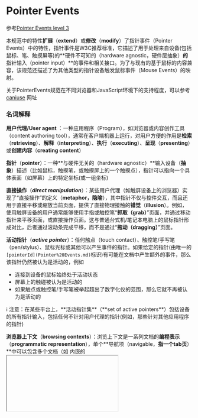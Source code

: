 # Pointer Events

参考[Pointer Events level 3](https://www.w3.org/TR/pointerevents3/)

本规范中的特性**扩展**（**extend**）或**修改**（**modify**）了指针事件（Pointer Events）中的特性，指针事件是W3C推荐标准，它描述了用于处理来自设备(包括鼠标、笔、触摸屏等)的**硬件不可知的（hardware agnostic，硬件层抽象）**的**指针输入（pointer input）**的事件和相关接口。为了与现有的基于鼠标的内容兼容，该规范还描述了为其他类型的指针设备触发鼠标事件（Mouse Events）的映射。

关于PointerEvents规范在不同浏览器和JavaScript环境下的支持程度，可以参考[caniuse](https://caniuse.com/) 网址

### **名词解释**

**用户代理/User agent** ：一种应用程序（Program），如浏览器或内容创作工具（content authoring tool），通常在客户端机器上运行，对用户方便的作用是**检索**（**retrieving**）、**解释**（**interpreting**）、**执行**（**executing**）、**呈现**（**presenting**）或**创建内容**（**creating content**）

**指针**（**pointer**）：一种**与硬件无关的（hardware agnostic）**输入设备（**抽象**）描述（比如鼠标，触摸笔，或触摸屏上的一个触摸点），指针可以指向一个具体表面（如屏幕）上的特定坐标(或一组坐标)

**直接操作**（***direct manipulation***）：某些用户代理（如触屏设备上的浏览器）实现了“直接操作”的定义（**metaphor，隐喻**），其中指针不仅与控件交互，而且还用于直接平移或缩放当前页面，提供了直接物理接触的**错觉**（**illusion**）。例如，使用触屏设备的用户通常能够使用手指或触控笔“**抓取（grab）**”页面，并通过移动指针来平移页面，或直接操作页面。这与普通台式机/笔记本电脑上的鼠标指针形成对比，后者通过滚动条完成平移，而不是通过“**拖动（dragging）**”页面。

**活动指针**（***active pointer***）：任何触点（touch contact）、触控笔/手写笔（pen/stylus）、鼠标光标或其他可以产生事件的指针。如果给定的指针(由唯一的`[pointerId](Pointer%20Events.md)`标识)有可能在文档中产生额外的事件，那么该指针仍然被认为是活动的，例如

- 连接到设备的鼠标始终处于活动状态
- 屏幕上的触碰被认为是活动的
- 如果触点或触控笔/手写笔被举起超出了数字化仪的范围，那么它就不再被认为是活动的

<aside>
ℹ️ 注意：在某些平台上，**活动指针集**（**set of active pointers**）包括设备的所有指针输入，包括任何不针对用户代理的指针(例如，那些针对其他应用程序的指针)

</aside>

**浏览器上下文**（**browsing contexts**）：浏览上下文是一系列文档的**编程表示**（**programmatic representation**），单个**导航项（navigable，**指一个tab页**）**中可以包含多个文档（如 内嵌的<iframe>页包含浏览器上下文）。每个浏览上下文都有一个对应的`[WindowProxy](https://developer.mozilla.org/en-US/docs/Glossary/WindowProxy)` （WindowProxy是Window对象的包装器）对象，以及以下内容:

- 一个**opener browsing context**：一个 [browsing context](https://html.spec.whatwg.org/multipage/document-sequences.html#browsing-context) 或 `null`, 初始化为`null`
- 一个**opener origin at creation：**一个 [origin](https://html.spec.whatwg.org/multipage/browsers.html#concept-origin) 或 `null`, 初始化为`null`
- 一个 **is popup：** 布尔值,  初始化为`false`
    
    <aside>
    📒 在这个规范中，***is popup***的唯一的强制影响是对相关`[BarProp](https://html.spec.whatwg.org/multipage/nav-history-apis.html#barprop)`对象的可见`getter`的影响。但是，用户代理也可能出于[用户界面](https://html.spec.whatwg.org/multipage/document-lifecycle.html#nav-traversal-ui)的考虑而使用它
    
    </aside>
    
- 一个**is auxiliary ：**布尔值,  初始化为`false`
- 一个**initial URL：** 一个 [URL](https://url.spec.whatwg.org/#concept-url) 或 `null`, 初始化为`null`
- 一个**creator base URL：**`null` 或者 一个返回 [URL](https://url.spec.whatwg.org/#concept-url) 的算法（algorithm） , 初始化为`null`
- 一个**virtual browsing context group ID** ：整型，初始化为 0。 跨源打开器策略报告（[cross-origin opener policy reporting](https://html.spec.whatwg.org/multipage/browsers.html#coop-struct-report-only-value)）使用它来跟踪可能发生的浏览上下文组切换，这种切换发生在执行**仅报告策略（report-only policy）**时

---

**活动窗口（active window）：**浏览器上下文的活动窗口是WindowProxy对象的[[[Winodow]]](https://html.spec.whatwg.org/multipage/nav-history-apis.html#concept-windowproxy-window)**内部槽值**（**internal slot value，**也就是Window对象）

**活动文档**（**active document**）：浏览器上下文的活动文档是活动窗口关联的`Document` 对象

**顶层通道**（**top-level traversable**）：浏览器上下文的顶层通道是对应活动文档的**节点导航（**[node navigable](https://html.spec.whatwg.org/multipage/document-sequences.html#node-navigable)**）的顶层通道**

**[is auxiliary](Pointer%20Events.md)**为true的浏览上下文称为**auxiliary browsing context，auxiliary browsing context**总是顶级浏览上下文（[top-level browsing contexts](https://html.spec.whatwg.org/multipage/document-sequences.html#top-level-browsing-context)）

**顶级浏览器上下文**（**top-level browsing context**）：顶级浏览器上下文的活动文档的节点导航是**可穿越导航（**[traversable navigable](https://html.spec.whatwg.org/multipage/document-sequences.html#traversable-navigable)）

浏览器上下文中的`Document`被指定为active document

浏览器上下文是呈现document对象给用户的环境

浏览器中的1个tab或一个窗口包含一个顶级浏览器上下文，如果该页面有iframe，则iframe中也会有自己的浏览器上下文，称为嵌套的浏览器上下文

**接触点几何形状（*contact geometry*）**：**数位板**（**digitizer**）上输入(最常见的是触摸)的**包围框（bounding box）**。这里的输入设备通常是指**指针输入分辨率（pointer input resolution）**比单个像素更粗的设备。有些设备根本不报告这些数据（如鼠标）

**活动按键状态**（***active buttons state***）：在指针事件对象的`buttons`属性具有非零值时，指针处于**活动按键状态**。对于鼠标而言，这种情况就是当鼠标设备至少有一个按键按下时。对于触摸屏而言，这种情况就是用户和屏幕（**digitizer**）有物理接触时。对于触控笔来说，这种情况就是笔与屏幕（**digitizer**）有物理接触，或者在悬停时至少按下一个按键时

**命中测试（*hit test*）**：用户代理为指针事件确定目标元素的过程。通常，这是通过考虑指针的位置以及屏幕媒体上文档中元素的可视布局来确定的。ChatGPT对此回答的更具体：

> 普通命中测试机制（normal hit test mechanisms）指的是浏览器在处理指针事件时使用的一种机制，用于确定事件发生的目标对象。通常情况下，浏览器会根据指针事件的**发生位置**和**DOM树结构**来自动确定事件的目标对象。
> 
> 
> 具体来说，在处理指针事件时，浏览器会通过一系列命中测试来确定事件的目标对象。命中测试是指浏览器检查事件发生位置是否与某个元素重叠的过程。浏览器会从事件发生位置开始，沿着元素的层级结构向上进行命中测试，直到找到一个命中的元素为止。
> 
> 命中测试通常会受到一些因素的影响，例如CSS的样式规则、元素的布局和排列顺序等。因此，在某些情况下，浏览器可能会根据不同的因素产生不同的命中结果。
> 

**节点文档（node document）：**每个节点都有一个关联的**节点文档**，在创建时设置，这就是一个`document` 对象（可以通过`Node` 定义的`ownerDocument` 属性访问）

指针的**活动文档**（**active document**）**：**对于每个正在**活动指针（[active pointer](Pointer%20Events.md)）**（如鼠标指针、触摸屏幕上的手指），最后一个与该指针相关的事件所涉及到的文档即为接收该事件的文档;换句话说，如果用户使用鼠标或触摸屏幕进行操作，那么文档会跟踪每个指针所在的位置，并在每次发生与指针相关的事件时，将该事件发送到与该指针相关的文档

**直接操作（*direct manipulation*）**：某些用户代理（如触屏设备上的浏览器）实现了“直接操作”的隐喻，其中指针不仅与控件交互，而且还用于直接平移或缩放当前页面，提供了直接物理接触的错觉。例如，触摸屏设备上的用户通常可以使用手指或触控笔来“抓住”页面，并通过移动指针来直接操作页面。与此相反，在普通台式机/笔记本电脑上使用鼠标指针时，平移是通过使用滚动条来完成的，而不是通过“拖动”页面。（这段话强调了在触摸屏设备上使用指针时的**直接性和物理感觉**。）

<aside>
💡 在某些情况下，触控板(比如笔记本电脑上的触控板)将允许用户通过“拖动”触控板来滚动。然而，这通常是通过触摸板生成“假”鼠标滚轮事件来实现的，所以这不能算作直接操作。

</aside>

# 1. 介绍

## 指针事件的由来

*鼠标事件越来越不能被作为**所有**的**指向输入设备**的事件*

目前，大多数[HTML，指[HTML-Standard](https://html.spec.whatwg.org/multipage/)规范]内容都是以**鼠标**输入进行**使用**或**设计**的。那些以自定义方式处理输入的事件处理程序通常编码为[UIEVENTS，指在[UIEVENTS](https://www.w3.org/TR/uievents/)规范对鼠标事件的定义]鼠标事件（Mouse Events）。然而，当今更新的计算设备包含了其他形式的输入，包括**触摸屏**、**触控笔**等。**事件类型被建议单独处理每种形式的输入**。但是，每当有新类型的输入设备需要支持时，这种方法会导致不必要的**逻辑重复（duplication of logic）**和**事件处理开销（event handling）**。当内容（content，指规范设计）只考虑一种设备类型时，通常会产生兼容性问题。此外，为了与现有的基于鼠标的内容兼容，大多数**[用户代理](Pointer%20Events.md)**为所有输入类型的设备触发鼠标事件（Mouse Events）。这使得鼠标事件（Mouse Events）是代表实际的鼠标设备，还是为了兼容另一种类型的输入设备也生成鼠标事件，变得**不确定**（**ambiguous**），这也使得很难同时对这两种设备类型进行编码（区分）

## 统一指向性输入设备的事件规范

为了减少对多种类型的输入设备进行编码的成本，也为了解决上述Mouse Events的**模糊性**（**ambiguity**）问题，本规范定义了一种**更抽象（more abstract）**的输入形式，称为**指针（pointer）**。指针可以是屏幕上由鼠标光标、触控笔、触摸(包括多点触摸)或其他**指向输入设备**所形成的任何**接触点（point of contact）**。这种模型使得编写网站和应用程序更容易，无论用户使用什么硬件都能很好地工作。对于需要特定于设备的处理的**场景**（**scenarios**），该规范还定义了用于检查触发事件的设备类型的属性。（本规范的）主要目标是提供一组事件和接口，以便更容易地描述跨设备指针输入，同时在需要增强体验时也允许特定于设备的处理。

另一个关键目标是使**多线程（multi-threaded）**用户代理能够处理平移和缩放的**直接操作（[direct manipulation](Pointer%20Events.md)）**行为（例如，在触摸屏上使用手指或触控笔），而不会阻塞脚本执行。

![**指针**（**pointer**）是一种**与硬件无关的（hardware agnostic）**输入设备（**抽象**）描述（比如鼠标，触摸笔，或触摸屏上的一个触摸点），指针可以指向一个具体表面（如屏幕）上的特定坐标(或一组坐标)](Pointer%20Events/pointer.png)

**指针**（**pointer**）是一种**与硬件无关的（hardware agnostic）**输入设备（**抽象**）描述（比如鼠标，触摸笔，或触摸屏上的一个触摸点），指针可以指向一个具体表面（如屏幕）上的特定坐标(或一组坐标)

<aside>
ℹ️ 注意

虽然该规范为各种指针输入定义了**统一的事件模型**，但该模型不包括其他形式的输入，如键盘或类似键盘的接口(例如，运行在**只触屏幕设备【touchscreen-only device，如智能手机】**上的屏幕阅读器【screen reader】或类似的辅助技术，它允许用户通过可聚焦的控件和元素进行顺序导航)。虽然用户代理也可以选择生成指针事件来响应这些接口，但本规范没有涉及这种场景。

在上面的第一个例子（键盘）中，鼓励开发者通过响应`focus`、`blur`和`click`等高层事件，为所有形式的输入提供等效功能。然而，当使用低层事件(如指针事件)时，鼓励开发者确保支持所有类型的输入。对于键盘和类似键盘的接口，这可能需要添加显式的键盘事件处理。详见[WCAG指南2.1键盘访问](https://www.w3.org/TR/WCAG/#keyboard-accessible)

</aside>

## 指针事件和鼠标事件具有相似性

处理一般指针输入的事件与鼠标事件非常相似：`pointerdown`、`pointermove`、`pointerup`、`pointermove`、`pointerup`等等。这样可以方便地将内容（规范设计）从鼠标事件迁移到指针事件。指针事件提供了鼠标事件中所有常见的属性：客户端坐标（`clientX/Y`）、目标元素（`target`）、按钮状态（`button`、`buttons`）等，此外还提供了其他形式输入的新属性：压力（`pressure`）、接触点几何位置（**contact geometry**）、倾斜度（**tilt**）等。因此，开发者可以轻松地编写指针事件代码，在不同的输入类型之间共享有意义的逻辑，并仅在必要时为特定类型的输入设备进行定制，以获得最佳体验。

## 指针事件不是所有设备事件的集成

虽然指针事件来源于各种各样的输入设备，但它们并不是由特定于设备的事件集定义的（虽然这些特定设备可以引发指针事件）。尽管出于兼容性考虑，本规范并不要求支持其他特定于设备的事件(例如鼠标事件、触摸事件等)。用户代理可以做到只支持指针事件，而不支持任何其他设备事件。为了兼容在**特定鼠标事件（mouse-specific events，**这里指UIEvents规范中定义的鼠标事件**）**写入的内容（规范设计），该规范提供了一个可选部分，描述如何基于来自鼠标以外设备的指针输入生成**兼容性鼠标事件（compatibility mouse events）**。

<aside>
ℹ️ 笔记

上面后面几段话的意思是：指针事件继承与鼠标事件，非鼠标设备的其它指针设置引发的指针事件，可以被转成**兼容性的鼠标事件**

对于同时支持**触摸事件**(在[[Touch - Events](https://w3c.github.io/touch-events/)]中定义)和**指针事件**的用户代理，本规范没有对这种用户代理的行为提供任何建议。有关这两个规范之间关系的更多信息，请参阅[Touch Events Community Group](https://www.w3.org/community/touchevents/) 

> 由于开发人员的关注点现在已经转向了指针事件规范，这个社区小组主要是作为看管者来维护并在必要时更新Touch Events Level 2组报告，以反映浏览器实现的现实情况。在这个小组报告中，目前没有任何新功能开发的计划。
> 
</aside>

# 2. 一些例子

下面是一些基本示例，演示了开发者如何使用该规范中的某些api。此外，在本文档的相关章节中提供了更具体的示例

## 2.1 例子1

- 特性检测和事件绑定
    
    ```jsx
    // 绑定到指针事件或传统的触摸/鼠标
    if (window.PointerEvent) {
      // 如果用户代理支持指针事件，就只监听指针事件
      target.addEventListner("pointerdown", (e) => {
        // 如果有必要，对不同的触摸、触控笔、鼠标等设备，应用基于e.pointerType的独立逻辑
        // ...
      });
      // ...监听其它指针事件
    } else {
      // 传统的触摸/鼠标事件处理程序
      target.addEventListener("touchstart", (e) => {
        // 为了兼容鼠标事件的click,调用preventDefault
        e.preventDefault();
      });
      // ..监听鼠标按下事件
      target.addEventListener("mousedown", (e) => {
        // ...
      });
    }
    
    // 用于键盘处理的附加事件监听器
    ```
    
    - 支持指针事件就用指针事件，不支持特定于设备的鼠标事件或触摸事件

## 2.2 例子2

- 检测来自用户的输入类型
    
    ```jsx
    window.addEventListener("pointerdown", detectInputType);
    
    function detectInputType(event) {
      switch (event.pointerType) {
        case "mouse":
          /* mouse input detected */
          break;
        case "pen":
          /* pen/stylus input detected */
          break;
        case "touch":
          /* touch input detected */
          break;
        default:
        /* pointerType is empty (could not be detected)
          or UA-specific custom type */
      }
    }
    ```
    
    - `mouse` ：鼠标设备
    - `pen` ：触控笔
    - `touch` ：触摸屏

## 2.3 例子3

- 调整元素的大小以匹配接触点的几何形状（**contact geometry**）
    
    ```jsx
    <style>
      div {
        position: absolute;
        top: 0px;
        left: 0px;
        width: 100px;
        height: 100px;
        background-color: antiquewhite;
      }
    </style>
    <body>
    	<div></div>
    </body>
    
    window.addEventListener("pointerdown", checkPointerSize);
    function checkPointerSize(e) {
      console.log(e);
      e.target.style.width = e.width + "px";
      e.target.style.height = e.height + "px";
    }
    ```
    
    - `PointerEvent`接口定义的`width` 和`height` 用于确定接触点的宽度和高度，如果输入硬件不能向浏览器报告接触几何，它们的值默认为1

## 2.4 例子4

- 从脚本触发**不受信任**（untrusted）的指针事件
    
    ```jsx
    const event1 = new PointerEvent("pointerover", {
      bubbles: true,
      cancelable: true,
      composed: true,
      pointerId: 42,
      pointerType: "pen",
      clientX: 300,
      clientY: 300,
    });
    
    eventTarget.dispatchEvent(event1);
    
    let pointerEventInitDict =
    {
      bubbles: true,
      cancelable: true,
      composed: true,
      pointerId: 42,
      pointerType: "pen",
      clientX: 300,
      clientY: 500,
    };
    const p1 = new PointerEvent("pointermove", pointerEventInitDict);
    pointerEventInitDict.clientX += 10;
    const p2 = new PointerEvent("pointermove", pointerEventInitDict);
    pointerEventInitDict.coalescedEvents = [p1, p2];
    const event2 = new PointerEvent("pointermove", pointerEventInitDict);
    eventTarget.dispatchEvent(event2);
    ```
    
    - 通过构造函数创建事件然后派发就属于触发不受信任的指针事件

# 3. 指针事件和接口（Pointer Events and interfaces）

## 3.1 `PointerEvent` interface

```jsx
dictionary PointerEventInit : MouseEventInit {
    long        pointerId = 0;
    double      width = 1;
    double      height = 1;
    float       pressure = 0;
    float       tangentialPressure = 0;
    long        tiltX;
    long        tiltY;
    long        twist = 0;
    double      altitudeAngle;
    double      azimuthAngle;
    DOMString   pointerType = "";
    boolean     isPrimary = false;
    sequence<PointerEvent> coalescedEvents = [];
    sequence<PointerEvent> predictedEvents = [];
};

[Exposed=Window]
interface PointerEvent : MouseEvent {
    constructor(DOMString type, optional PointerEventInit eventInitDict = {});
    readonly        attribute long        pointerId;
    readonly        attribute double      width;
    readonly        attribute double      height;
    readonly        attribute float       pressure;
    readonly        attribute float       tangentialPressure;
    readonly        attribute long        tiltX;
    readonly        attribute long        tiltY;
    readonly        attribute long        twist;
    readonly        attribute double      altitudeAngle;
    readonly        attribute double      azimuthAngle;
    readonly        attribute DOMString   pointerType;
    readonly        attribute boolean     isPrimary;
    [SecureContext] sequence<PointerEvent> getCoalescedEvents();
    sequence<PointerEvent> getPredictedEvents();
};
```

### `pointerId`

**类型**

四字节整型（long）数字

**定义**

引起指针事件的**唯一标识符（unique identifier）**。**用户代理**可以为**主鼠标指针**预留一个通用的`pointerId`值0或1。必须预留`pointerId`值-1，并用于指示由**指向设备以外**的其他设备生成的事件。对于任何其他指针，用户代理可以自由地实现不同的策略和方法来分配`pointerId`值。

**顶级浏览上下文**(由[HTML]定义)中的所有[**活动指针](Pointer%20Events.md)（active pointers）**必须是唯一的，并且标识符不能受到任何其他[顶级浏览上下文](Pointer%20Events.md)的影响(即一个**顶级浏览上下文不能**假定指针的`pointerId`在指针移动到浏览上下文之外并进入另一个顶级浏览上下文时是相同的)。

用户代理可以从以前的**活动指针**中回收`pointerId`的先前**退役值**（**retired values**），或者它可以总是为特定的指向设备**重用（reuse）**相同的`pointerId`（例如，在多用户协作应用程序中唯一地识别来自特定用户的特定触控笔/手写笔）。然而，在后一种情况下，为了最大限度地减少跨不同页面或域进行指纹识别和跟踪的机会，在页面/会话的生命周期内，必须只**显式地（explicity）**将`pointerId`与特定的指向设备相关联，并且在下一次在新会话中再次使用特定的指向设备时，必须选择一个新的随机化`pointerId`

<aside>
📒 注意

`pointerId`选择算法是特定于实现的。因此，开发者不能假设它的值会传达任何特定的含义，`pointerId`只是指针的标识符，该标识符与所有其他**活动指针**都是唯一的。例如，用户代理可以简单地将一个从0开始的数字按照活动指针变得活跃的顺序分配给所有活动指针——但这些值不能保证单调递增

</aside>

**例子**

```jsx
function getEle(selector) {
  return document.querySelector(selector);
}
const log = getEle(".log");
function handler(e) {
  const li = document.createElement("li");
  li.innerHTML = `<span class="type">${e.type}</span>
  <span class="target">${e.target.className}</span>
  <span class="currentTarget">${e.currentTarget.className}</span>
  <span class="base">${e.pointerId}</span>
  <span class="base">${e.detail}</span>
  <span class="base">${e.screenX}/${e.screenY}</span>
  <span class="base">${e.clientX}/${e.clientY}</span>
  <span class="base">${e.button}</span>
  <span class="base">${e.buttons}</span>
  `;
  log.appendChild(li);
}

const click = getEle(".click");
click.addEventListener("pointerdown", handler);
```

![pointerId.png](Pointer%20Events/pointerId.png)

- 不同浏览器对`pointerId` 的赋值不同，在Windows系统PC上，鼠标设备点击触发的`pointerdown` 事件，火狐浏览器（下面）记录的`pointerId` 是0，而谷歌浏览器记录的是1

### `width`

**类型**

64位双精度浮点数（double）

**定义**

指针**接触点几何形状（[contact geometry](Pointer%20Events.md)）**的宽度(X轴上的大小)，以CSS像素为单位(参见[[CSS21](https://www.w3.org/TR/pointerevents3/#bib-css21)])。这个值可以在每个触发的指针事件上更新。对于通常缺乏**接触点几何形状**的输入(例如传统的鼠标)，以及硬件无法检测到实际几何形状输入的情况，用户代理必须返回默认值1

### `height`

**类型**

64位双精度浮点数（double）

**定义**

指针**接触点几何形状（[contact geometry](Pointer%20Events.md)）**的高度(Y轴上的大小)，以CSS像素为单位(参见[[CSS21](https://www.w3.org/TR/pointerevents3/#bib-css21)])。这个值可以在每个触发的指针事件上更新。对于通常缺乏**接触点几何形状**的输入(例如传统的鼠标)，以及硬件无法检测到实际几何形状输入的情况，用户代理必须返回默认值1

**例子（包含对width的解释）**

```jsx
function App() {
  const [data, setData] = useState([]);
  const handlePointerDown = (e) => {
    const { type, currentTarget, pointerId, width, height } = e;
    setData((state) => [
      ...state,
      {
        type,
        target: e.target.classList[0],
        currentTarget: currentTarget.classList[0],
        pointerId,
        width: width.toFixed(2),
        height: height.toFixed(2),
        date: new Date().getTime(),
      },
    ]);
  };
  return (
    <div className={"container"}>
      <Button
        className="click"
        type="primary"
        onPointerDown={handlePointerDown}
        size={"large"}
      >
        click me
      </Button>
      <Table
        className={"my-ant-table"}
        dataSource={data}
        size={"large"}
        rowKey={"date"}
        columns={columns}
        scroll={{ x: "100%" }}
        pagination={{ pageSize: 5 }}
        width={500}
      />
    </div>
  );
}

ReactDOM.render(<App />, document.querySelector("#root"));
```

源代码：**[github](https://github.com/mangwu/javascript/tree/master/ProfessionalJavaScriptForWebDeveloper4/ch17%20-%20%E4%BA%8B%E4%BB%B6%EF%BC%88Events%EF%BC%89/17.4%20%E4%BA%8B%E4%BB%B6%E7%B1%BB%E5%9E%8B%EF%BC%88Event%20Type%EF%BC%89/17.4.3%20%E9%BC%A0%E6%A0%87%E4%BA%8B%E4%BB%B6%EF%BC%88Mouse%20Events%EF%BC%89/17.4.3.4%20The%20Pointer%20Event/17.4.3.4.3%20PointerEvent%20interface/17.4.3.4.3.3%20width_height)**

![windows，PC，谷歌浏览器环境下的鼠标点击，每个`pointerId`都是1，鼠标设备的指针不存在**接触点几何形状，**所以`width`和`height`默认返回1](Pointer%20Events/pointer_event_-_width_heigth1.gif)

windows，PC，谷歌浏览器环境下的鼠标点击，每个`pointerId`都是1，鼠标设备的指针不存在**接触点几何形状，**所以`width`和`height`默认返回1

![这是谷歌浏览器**模拟**三星Galaxy S8+ 安卓智能手机的情况，可以发现触摸触发的指针事件的`pointerId` 是从2开始自增的，并且触摸是具有`width`和`height` 的，这里显示的是23px](Pointer%20Events/pointer_event_-_width_heigth2.gif)

这是谷歌浏览器**模拟**三星Galaxy S8+ 安卓智能手机的情况，可以发现触摸触发的指针事件的`pointerId` 是从2开始自增的，并且触摸是具有`width`和`height` 的，这里显示的是23px

![这是谷歌浏览器**模拟**iPhone XR 苹果智能手机的情况，同样`pointerId` 是从2开始自增的，中间一下增加2位是因为非对click me按键进行的点击也对`pointerId` 进行了自增，触摸的指针事件的`width` 和`height` 是`24.73…` ，这个数值和具体的设备有关系](Pointer%20Events/pointer_event_-_width_heigth3.gif)

这是谷歌浏览器**模拟**iPhone XR 苹果智能手机的情况，同样`pointerId` 是从2开始自增的，中间一下增加2位是因为非对click me按键进行的点击也对`pointerId` 进行了自增，触摸的指针事件的`width` 和`height` 是`24.73…` ，这个数值和具体的设备有关系

### ***`pressure`***

**类型**

32位单精度（float）浮点数

**定义**

表示指针输入的在[0,1]范围内的**标准化（normalized）**压力，其中0和1分别表示硬件能够检测到的最小和最大压力。对于不支持压力的硬件和平台，当处于**活动按键状态（*[active buttons state](Pointer%20Events.md)*）**时，该值必须为0.5，否则为0

**例子**

```jsx
function App() {
  const [data, setData] = useState([]);
  const handlePointerClick = (e) => {
    const { type, currentTarget, pointerId, pressure, buttons } = e;
    setData((state) => [
      ...state,
      {
        type,
        target: e.target.classList[0],
        currentTarget: currentTarget.classList[0],
        pointerId,
        pressure,
        buttons,
        date: new Date().getTime(),
      },
    ]);
  };
  return (
    <div className={"container"}>
      <Button
        className="click"
        type="primary"
        onPointerDown={handlePointerClick}
        onPointerUp={handlePointerClick}
        size={"large"}
      >
        click me
      </Button>
      <Table
        className={"my-ant-table"}
        dataSource={data}
        size={"large"}
        rowKey={"date"}
        columns={columns}
        scroll={{ x: "100%" }}
        pagination={{ pageSize: 5 }}
        width={500}
      />
    </div>
  );
}
```

源代码：**[github](https://github.com/mangwu/javascript/tree/master/ProfessionalJavaScriptForWebDeveloper4/ch17%20-%20%E4%BA%8B%E4%BB%B6%EF%BC%88Events%EF%BC%89/17.4%20%E4%BA%8B%E4%BB%B6%E7%B1%BB%E5%9E%8B%EF%BC%88Event%20Type%EF%BC%89/17.4.3%20%E9%BC%A0%E6%A0%87%E4%BA%8B%E4%BB%B6%EF%BC%88Mouse%20Events%EF%BC%89/17.4.3.4%20The%20Pointer%20Event/17.4.3.4.3%20PointerEvent%20interface/17.4.3.4.3.4%20pressure)**

![windows PC下的谷歌浏览器，按钮监听`pointerdown`和`pointerup` 两个事件，因为是鼠标设备，不支持压力检测，所以需要根据**活动按键状态**给出默认值，在单击情况下，`pointerdown` 事件对象的`buttons` 是1，指针处于活动按键状态，所以`pressure` 的值为0.5，但是`pointerup` 事件对象的`buttons` 是0，指针不处于活动按键状态，所以`pressure` 的值为0](Pointer%20Events/pointer_event_-_pressure1.gif)

windows PC下的谷歌浏览器，按钮监听`pointerdown`和`pointerup` 两个事件，因为是鼠标设备，不支持压力检测，所以需要根据**活动按键状态**给出默认值，在单击情况下，`pointerdown` 事件对象的`buttons` 是1，指针处于活动按键状态，所以`pressure` 的值为0.5，但是`pointerup` 事件对象的`buttons` 是0，指针不处于活动按键状态，所以`pressure` 的值为0

![这是谷歌浏览器**模拟**iPhone XR 苹果智能手机的情况，因为是模拟，所以`pressure` 在指针处于**活动按键状态** 时事件对象给出了1，而指针处于非活动按键状态时，事件对象给出了0；除此之外，可以发现一次点击触发的`pointerdown` 和`pointerup` 对应的事件对象具有相同的`pointerId` 值](Pointer%20Events/pointer_event_-_pressure2.gif)

这是谷歌浏览器**模拟**iPhone XR 苹果智能手机的情况，因为是模拟，所以`pressure` 在指针处于**活动按键状态** 时事件对象给出了1，而指针处于非活动按键状态时，事件对象给出了0；除此之外，可以发现一次点击触发的`pointerdown` 和`pointerup` 对应的事件对象具有相同的`pointerId` 值

### ***`tangentialPressure`***

**类型**

32位单精度（float）浮点数

**定义**

表示指针输入的标准化**切向压力**(**tangential pressure**，也称为枪管压力，**barrel pressure**)，通常由附加控件(例如喷枪触控笔上的指轮，a finger wheel on an airbrush stylus)设置，范围为[-1,1]，其中0为控件的**中性**（**neutral**）位置。注意，某些硬件可能只支持[0,1]范围内的正值。对于不支持**切向压力**的硬件和平台，该值必须为0

**chatgpt**

> 指针事件接口中定义的切向压力(tangentialPressure)属性是指用户在**触摸屏幕时沿着表面滑动的压力**。切向压力通常与手指在屏幕上的滑动速度和方向有关，可以用来识别用户在屏幕上的旋转手势。
> 
> 
> 在移动设备和触摸屏幕中，切向压力可以作为一种重要的输入方式，用于捕捉用户的手势，从而实现更加自然的交互体验。切向压力可以帮助开发者更加精细地控制应用程序的行为，例如在绘图应用中，可以利用切向压力来调整笔刷的大小或者形状。
> 
> W3C组织发布的Pointer Events规范中，切向压力属性的取值范围是-1到1之间，表示用户在屏幕上滑动的速度和方向，0表示没有压力，（-）1表示最大压力。
> 
> 指针事件的切向压力(tangentialPressure)属性通常是**支持触控笔**的设备上才有的，这些设备包括：
> 
> 1. Windows Ink兼容设备：这些设备支持Windows Ink功能，包括Microsoft Surface系列设备、HP Spectre x360等。
> 2. iOS设备：苹果公司的iPad和iPhone支持Apple Pencil触控笔，可以捕捉到切向压力信息。
> 3. Android设备：许多Android平板电脑、智能手机和平板电脑都支持Stylus触控笔，可以通过这些设备获取切向压力属性的值。

**例子**

- 因为切向压力通常是**支持触控笔**的设备上才有，所以在PC和模拟智能手机的环境上，`tangentialPressure` 属性值都是0

### ***`tiltX`***

**类型**

四字节整型（long）数字

**定义**

表示**Y - Z平面**与**传感器**（**transducer**，例如触控笔/手写笔）轴和Y轴构成的平面之间的**平面角度**（**plane angle**，以度为单位，在[-90,90]范围内）。正的倾斜是向右，在X值增加的方向上。`tiltX`可以与`tiltY`一起使用，表示与**数字化仪传感器**（**digitizer，**这里指触摸屏幕）法线的倾斜度。对于不报告倾斜或角度的硬件和平台，该值必须为0。

![正向`tiltX`](Pointer%20Events/tiltX.png)

正向`tiltX`

**chatgpt**

> 指针事件接口中的tiltX和tiltY属性分别表示**设备在x和y轴方向上的倾斜角度**。具体来说，当使用支持倾斜的触控笔或其他指针设备时，可以通过这些属性获取到设备在水平和垂直方向上的倾斜程度。
> 
> 
> 倾斜角度的值可用于模拟3D效果、绘图应用程序和其他需要捕捉设备倾斜角度的应用程序。例如，在绘图应用程序中，可以使用倾斜角度来模拟各种画笔和绘画工具的倾斜效果，从而实现更精细的绘画效果；在游戏应用程序中，可以使用这些属性来控制游戏角色的方向和移动；在教育应用程序中，可以使用这些属性来模拟物理学中的倾斜和倾倒效果。
> 
> 需要注意的是，tiltX和tiltY属性并非所有设备和平台都支持，如果需要使用这些属性，开发者需要确保设备和平台支持它们。
> 

**例子**

- 因为`tiltX`通常是**支持触控笔**的设备上才有，所以在PC和模拟智能手机的环境上，`tiltX`属性值都是0

### ***`tiltY`***

**类型**

四字节整型（long）数字

**定义**

表示X **- Z平面**与**传感器**（**transducer**，例如触控笔/手写笔）轴和X轴构成的平面之间的**平面角度**（**plane angle**，以度为单位，在[-90,90]范围内）。正的倾斜是朝向用户，在Y值增加的方向上。`tiltX`可以与`tiltY`一起使用，表示与**数字化仪传感器**（**digitizer，**这里指触摸屏幕）法线的倾斜度。对于不报告倾斜或角度的硬件和平台，该值必须为0。

![正向`tiltY`](Pointer%20Events/tiltY.png)

正向`tiltY`

<aside>
💡 注意：tilt在英文中是倾斜的意思

</aside>

**例子**

- 因为`tiltY`通常是**支持触控笔**的设备上才有，所以在PC和模拟智能手机的环境上，`tiltY`属性值都是0

### `twist`

**类型**

四字节整型（long）数字

**定义**

表示**传感器**（**transducer，**例如触控笔/手写笔）绕其自身主轴的顺时针旋转角度（以度为单位，在[0，359]的范围内）。对于不支持`twist`的硬件和平台，该值必须为0。

<aside>
💡 注意：twist在英文中是旋转，转动的意思；一般情况下旋转从x轴正方向为0度开始

</aside>

**chatgpt**

> 在指针事件规范中，`twist`属性表示**指针绕其轴旋转的角度，**以度为单位。该属性通常由支持旋转输入的设备提供，如旋转笔或手写笔。
> 
> 
> 在使用支持旋转输入设备的应用程序中，`twist`属性可用于检测笔或手写笔绕其轴旋转的角度，以实现更精细的控制和操作。例如，在数字艺术应用程序中，`twist`属性可以用于控制笔触的方向和宽度，实现更自然的绘画效果。
> 

**例子**

- 因为`twist`通常是**支持触控笔**的设备上才有，所以在PC和模拟智能手机的环境上，`twist`属性值都是0

### ***`altitudeAngle`***

**类型**

64位双精度浮点数（double）

**定义**

表示**传感器**（**transducer，**例如触控笔/手写笔）的高度（弧度），范围为[0，π/2]——其中弧度0表示（笔）平行于触控表面（X-Y平面），弧度π/2表示（笔）垂直于触控表面（X-Y平面）。对于不报告或不支持倾斜(**tilt**)或角度(**angle**)的硬件和平台，该值必须为π/2。

<aside>
💡 注意：

此处为`altitudeAngle`定义的默认值为π/2，它将**传感器**（**transducer，**例如触控笔/手写笔）定位为垂直于表面。这与[Touch Event - level 2](https://w3c.github.io/touch-events/)规范对`altitudeAngle`属性的定义不同，后者的默认值为0。

altitude在英文中为海拔高度的意思，这里形容的是触控笔和触控表面之间的高度夹角，如下图所示

</aside>

![altitudeAngle.png](Pointer%20Events/altitudeAngle.png)

**chatgpt**

> Pointer Events规范中定义的`altitudeAngle`属性是指指针与表面垂直的夹角，也称为**俯仰角**。它通常用于描述输入设备（如触控笔）在与表面接触时的方向。`altitudeAngle`的值通常以**弧度**为单位给出，0表示指针与表面平行，π/2表示指针与表面垂直。
> 
> 
> `altitudeAngle`属性的使用场景通常涉及到绘图、手写笔记、签名等需要考虑笔尖方向的应用场景。例如，在使用手写笔记应用程序时，用户可以根据笔的倾斜角度来选择画笔的粗细，使得书写更加自然。
> 
> 不是所有的设备都支持altitudeAngle属性，**只有一些高端触控笔和一些支持触控笔的平板电脑才会提供这个属性**。常见的支持该属性的设备包括苹果iPad和Microsoft Surface系列设备等
> 

**例子**

- 在PC和模拟智能手机的环境上的例子，谷歌浏览器（111版本）的Pointer Event的事件对象**没有提供**`altitudeAngle` 属性，因为“**只有一些高端触控笔和一些支持触控笔的平板电脑才会提供这个属性**”

### ***`azimuthAngle`***

**类型**

64位双精度浮点数（double）

**定义**

表示**传感器**（**transducer，**例如笔/触笔）的方位角（以弧度为单位），范围为[0，2π]——其中0值表示：一个传感器，其**笔帽**指向X-Y平面上X值增加的方向（如果向下看，则指向“3点钟”方向），顺时针方向时，值逐渐增加（“6点钟”处值为的π/2，“9点钟”处值为π，“12点钟”处值为3π/2）。当**传感器**完全垂直于表面（**俯仰角，**也就是***`altitudeAngle`***为π/2）时，该值必须为0。对于不报告倾斜或角度的硬件和平台，该值必须为0。

<aside>
💡 注意：azimuth 在英文中是“方位”的意思，这个属性和`twist` 属性类似，只不过它以弧度为计量指标

</aside>

![azimuthAngle.png](Pointer%20Events/azimuthAngle.png)

**例子**

- 在PC和模拟智能手机的环境上的例子，谷歌浏览器（111版本）的Pointer Event的事件对象**没有提供*`azimuthAngle`***属性，因为“**只有一些高端触控笔和一些支持触控笔的平板电脑才会提供这个属性**”

### ***`pointerType`***

**类型**

DOMString（DOMString类型对应于所有可能的代码单元序列的集合。这样的序列通常被解释为UTF-16编码的字符串[[RFC2781](https://www.rfc-editor.org/rfc/rfc2781)]，尽管这不是必需的。）

**定义**

指示引发事件的**设备类型**（鼠标、触控笔、触摸等）。如果用户代理要为鼠标、笔/触笔或触摸输入设备触发指针事件，则`pointerType`的值必须符合下表：

| 指针设备类型（Pointer Device Type） |  pointerType 值（Value） |
| --- | --- |
| 鼠标（Mouse） | mouse |
| 触控笔/手写笔（Pen / stylus） | pen |
| 触摸触点（Touch contact） | touch |

如果用户代理无法检测到设备类型，则该值**必须为空字符串**。如果用户代理支持除上述类型之外的指针设备类型，则`pointerType`的值应以供应商为前缀，以避免不同类型设备的名称冲突。未来的规范可能会为其他设备类型提供额外的标准值。

<aside>
💡 注：有关如何使用`pointerType`的基本演示，请参见[示例2](Pointer%20Events.md)。还要注意，开发人员应该包括某种形式的默认处理，以涵盖可能已经实现了自己的自定义`pointerType`值的用户代理，以及`pointerType`只是一个空字符串的情况。

</aside>

**例子**

```jsx
function App() {
  const [data, setData] = useState([]);
  const handlePointerClick = (e) => {
    console.log(e);
    const { type, currentTarget, pointerId, pointerType, buttons } = e;
    setData((state) => [
      ...state,
      {
        type,
        target: e.target.classList[0],
        currentTarget: currentTarget.classList[0],
        pointerId,
        pointerType,
        buttons,
        date: new Date().getTime(),
      },
    ]);
  };
  return (
    <div className={"container"}>
      <Button
        className="click"
        type="primary"
        onPointerDown={handlePointerClick}
        onPointerUp={handlePointerClick}
        size={"large"}
      >
        click me
      </Button>
      <Table
        className={"my-ant-table"}
        dataSource={data}
        size={"large"}
        rowKey={"date"}
        columns={columns}
        scroll={{ x: "100%" }}
        pagination={{ pageSize: 5 }}
        width={500}
      />
    </div>
  );
}
```

- 完整代码**[github](https://github.com/mangwu/javascript/tree/master/ProfessionalJavaScriptForWebDeveloper4/ch17%20-%20%E4%BA%8B%E4%BB%B6%EF%BC%88Events%EF%BC%89/17.4%20%E4%BA%8B%E4%BB%B6%E7%B1%BB%E5%9E%8B%EF%BC%88Event%20Type%EF%BC%89/17.4.3%20%E9%BC%A0%E6%A0%87%E4%BA%8B%E4%BB%B6%EF%BC%88Mouse%20Events%EF%BC%89/17.4.3.4%20The%20Pointer%20Event/17.4.3.4.3%20PointerEvent%20interface/17.4.3.4.3.11%20pointerType)**
- 在PC环境下，使用鼠标点击按钮，`pointerType` 值是“mouse”
- 模拟智能手机环境，`pointerType` 值是”touch”

### ***`isPrimary`***

**类型**

布尔值（boolean）

**定义**

指示指针是否表示此指针类型的**主指针（[primary pointer](Pointer%20Events.md)）**。

**chatgpt**

> 在计算机图形学中，指针事件中的 **`isPrimary`** 属性表示触发事件的指针设备是否是主要的设备。~~主要设备通常是指鼠标或触控板，而不是其他指针设备，如触摸屏、手写笔等。~~
> 
> 
> 这个属性在多指触控设备中非常有用，因为它可以帮助开发人员确定哪一个设备应该被认为是主要的输入设备。例如，在一个支持触摸屏和鼠标的应用程序中，当用户同时使用鼠标和触摸屏时，开发人员可以使用 **`isPrimary`** 属性来确定哪一个输入设备应该被优先处理。
> 
> 使用场景包括但不限于：
> 
> - 确定主要输入设备，以便正确处理输入事件
> - 处理多指触控设备的输入事件
> - 确定应该在哪个设备上显示光标或指示器
> - 根据触摸事件的 **`isPrimary`** 属性来实现不同的用户界面交互模式等。

> 非常抱歉，我的前一个回答有歧义。实际上，在计算机上，**主指针是指当前输入设备中的主要指针**，**可以是鼠标、触控板、触摸屏、手写笔等**。主指针通常是用户在使用计算机时最常用的输入设备之一，它的移动和操作可以控制光标或其他指针在屏幕上移动或执行其他操作。
> 
> 
> 在传统的桌面电脑上，鼠标通常是主指针，因为它是最常用的输入设备之一。在笔记本电脑上，触摸板通常是主指针。而在触摸屏设备上，主指针通常是指用户的手指。
> 
> 因此，主指针的具体含义取决于当前输入设备和操作环境。无论是哪种输入设备，主指针都是指当前输入设备中的主要指针。
> 

**例子**

- 在PC环境和模拟智能手机环境下，鼠标点击和触摸引发的指针事件对象的`isPrimary` 属性值都是`true`

---

### ***`getCoalescedEvents()`***

**类型**

方法：`[SecureContext] sequence<PointerEvent> getCoalescedEvents();`

**定义**

返回**合并事件（**[coalesced events](https://www.w3.org/TR/pointerevents3/#dfn-coalesced-events)**）**列表的方法

**chatgpt**

> getCoalescedEvents()是指针事件处理中常用的方法，它表示获取当前指针事件的所有关联事件。在用户进行指针操作时，可能会发生多个相关事件，比如鼠标移动、点击、滚动等。这些事件在处理过程中需要被一起处理才能完成整个操作。
> 
> 
> getCoalescedEvents()方法可以获取这些相关事件的信息，包括事件类型、坐标位置、时间戳等。使用这些信息，开发人员可以对指针事件进行更加细粒度的处理，比如实现更流畅的滑动效果、增加用户体验等。
> 
> getCoalescedEvents()方法的使用场景很广泛，特别是在需要对指针事件进行精细化处理的应用中，比如游戏、绘图、手写输入等。例如，在游戏中，玩家需要通过鼠标或手柄进行复杂的操作，而这些操作可能包含多个关联事件，使用getCoalescedEvents()方法可以更好地处理这些事件，提升游戏的交互体验。
> 
> Coalesced是英文单词，意思是“合并、联合、融合”。在指针事件中，getCoalescedEvents()方法获取的是多个相关事件的信息，并将它们合并成一个事件集合，以便于更加精细地处理和操作。因此，coalesced事件可以理解为“合并的事件”、“联合的事件”或“融合的事件”，它表示在一个操作中同时发生的多个事件的集合。
> 

**例子**

```jsx
const div = document.querySelector("div");

div.addEventListener("pointerdown", (e) => {
  console.log(e.getCoalescedEvents());
});
div.addEventListener("pointerup", (e) => {
  console.log(e.getCoalescedEvents(), e.getCoalescedEvents().length);
});
```

- 上述代码中`e.getCoalescedEvents()` 一直返回空数组（在PC，谷歌浏览器端），解释如下
    
    > 在这段代码中，**`e.getCoalescedEvents()`**方法返回一个包含所有指针事件的数组，**包括与指针关联的指针事件和已完成的指针事件**，但是该方法只在涉及多点触控（例如使用触摸屏或笔）时才有效。
    > 
    > 
    > 因此，在单点触控的情况下，**`e.getCoalescedEvents()`**将返回一个空数组，这就是你在控制台中看到的结果。
    > 
    > 如果你想测试该方法，请尝试在**支持多点触控的设备**上运行该代码，或者在模拟多点触控的浏览器工具中进行
    > 
    > 传统的电视、电脑显示器和键盘等就不支持多点触控。
    > 
    > 许多智能手机、平板电脑、笔记本电脑和一些显示器等设备都支持多点触控。其中，苹果的iPhone、iPad和MacBook系列设备都是较为著名的多点触控设备。此外，安卓手机、Windows操作系统的一些触摸屏笔记本电脑、微软的Surface系列设备、谷歌的Chromebook等也都支持多点触控。
    > 

### ***`getPredictedEvents()`***

**类型**

方法：`sequence<PointerEvent> getPredictedEvents();`

**定义**

返回**预测事件（**[predicted events](https://www.w3.org/TR/pointerevents3/#dfn-predicted-events)**）**列表的方法。

**ChatGpt Mar 14 Version**

> 在指针事件对象中，getPredictedEvents()方法用于获取与当前事件相关的预测事件。预测事件是由浏览器基于当前事件的历史数据和模型计算出的事件，用于提高应用程序的响应速度和流畅度。预测事件可以是具有偏移量的鼠标移动事件、缩放事件、滚动事件等等。
> 
> 
> 使用getPredictedEvents()方法可以获取预测事件的列表，开发人员可以将这些事件添加到事件队列中，以便更快地响应用户的输入。例如，如果用户正在移动鼠标，开发人员可以使用预测事件来实时更新应用程序的界面，而不必等待浏览器实际生成事件。
> 
> 使用场景包括但不限于：
> 
> - 实现更加流畅的交互体验。使用预测事件可以提高应用程序的响应速度和流畅度，给用户更好的交互体验。
> - 实现基于手势的交互。预测事件可以用于实现基于手势的交互，例如缩放、旋转、拖拽等等。
> - 实现更加智能的应用程序。预测事件可以用于开发更加智能的应用程序，例如根据用户的操作习惯来推断用户的意图，从而更好地响应用户的输入。

**例子**

- 指针事件的***`getPredictedEvents()`*** 方法在使用鼠标的普通电脑上**总是返回空数组**，**ChatGpt Mar 14 Version**提示支持该方法的设备如下
    
    > 目前支持 PointerEvent 接口的 getPredictedEvents() 方法的设备和平台主要包括：
    > 
    > 1. Microsoft Surface 设备（使用 Microsoft Edge 浏览器）
    > 2. 部分 Chromebook 设备（使用 Chrome 浏览器）
    > 3. 部分 Windows 10 设备（使用 Microsoft Edge 浏览器）
    > 
    > 需要注意的是，这个方法是一个实验性的 API，不是所有支持 PointerEvent 接口的设备和平台都一定支持这个方法，而且即使支持这个方法，也不能保证它总是返回非空的数组。
    > 

---

### `PointerEventInit`

`PointerEventInit`字典被`PointerEvent`接口的构造函数用来提供构建不受信任（合成的，synthetic）指针事件的机制。它继承自[[UIEVENTS](https://www.w3.org/TR/pointerevents3/#bib-uievents)]中定义的`MouseEventInit`字典。请参阅[示例代码4](Pointer%20Events.md)以演示如何触发不受信任的指针事件。

构造`PointerEvent`的过程（[event constructing steps](https://dom.spec.whatwg.org/#concept-event-constructor-ext)）中，会将`PointerEventInit`的`coalescedEvents`复制到一个[coalesced events列表](w3.org/TR/pointerevents3/#dfn-coalesced-events-list)中，并将`PointerEventInit`的`predictedEvents`复制到一个[predicted events列表](https://www.w3.org/TR/pointerevents3/#dfn-predicted-events-list)中。换句话说，构造PointerEvent时，会将PointerEventInit中的相关事件数据复制到相应的事件列表中。

<aside>
📒 注意

`PointerEvent`接口继承自UI Events中定义的`MouseEvent`接口。还要注意[CSSOM视图模块](https://www.w3.org/TR/cssom-view-1/)中提出的扩展，它将各种坐标属性从`long` 类型更改为`double` 类型，以允许分数坐标。对于那些已经为`PointerEvent`(而不是常规`MouseEvent`)实现了这个建议扩展的用户代理，当涉及到click、auxclick和上下文菜单事件时，会有额外的需求。

下面是****CSSOM View Module**** 第10章节对`MouseEvent` 的扩展

```jsx
partial interface MouseEvent {
  readonly attribute double screenX;
  readonly attribute double screenY;
  readonly attribute double pageX;
  readonly attribute double pageY;
  readonly attribute double clientX;
  readonly attribute double clientY;
  readonly attribute double x;
  readonly attribute double y;
  readonly attribute double offsetX;
  readonly attribute double offsetY;
};

partial dictionary MouseEventInit {
  double screenX = 0.0;
  double screenY = 0.0;
  double clientX = 0.0;
  double clientY = 0.0;
};
```

所谓的额外的需求，ChatGPT Mar 14 Version进行的回答

> 这段话中提到的额外要求是指对于已经实现了 `PointerEvent` 接口中的坐标属性使用 double 类型的用户代理，当处理 click、auxclick 和 contextmenu 事件时，需要按照如下规则进行处理：
> 
> 1. 对于 click 事件，如果发生在整数坐标位置上，则按照 MouseEvent 规范进行处理；如果发生在非整数坐标位置上，则按照 PointerEvent 规范进行处理。
> 2. 对于 auxclick 事件，如果发生在整数坐标位置上，则按照 MouseEvent 规范进行处理；如果发生在非整数坐标位置上，则按照 PointerEvent 规范进行处理。如果事件的 `button`属性值为 2（表示中键），则不会触发 MouseEvent，而是只会触发 PointerEvent。
> 3. 对于 contextmenu 事件，如果发生在整数坐标位置上，则按照 MouseEvent 规范进行处理；如果发生在非整数坐标位置上，则按照 PointerEvent 规范进行处理。但是，在任何情况下都不应该在这个事件上触发 MouseEvent。
- 关于第2点，可以在`MouseEvent`的解释中得到验证

1. `mousedown`，`mouseup` ，`dblclick` 是`MouseEvent` 接口定义的事件，而`click`，`auxclick`，`contextmenu` 是`PointerEvent` （继承于`MouseEvent`）接口定义的事件，所以后者的事件对象拥有与`PointerEvent` 相关的额外属性
</aside>

## 3.2 按键状态（Button states）

### 3.2.1 和弦按键交互（Chorded button interactions）

**ChatGPT Mar 14 Version 关于Chorded的解释**

> "Chorded button interactions"指的是一种**交互方式**，它基于一组按键的组合来完成某些操作。在这种交互方式中，一个按键的单击通常会产生一个预定义的操作，而多个按键的组合则会执行不同的、更复杂的操作。这些**组合按键通常被称为"和弦"**。
> 
> 
> 例如，如果你使用一种名为"chorded keyboard"的输入设备，你可以通过同时按下几个按键来输入不同的字符或执行特定的命令。比如，按下键盘上的"ctrl"键和"alt"键再按"delete"键可以强制关闭一个程序或重启计算机。
> 
> "Chorded button interactions"也可以应用于其他类型的设备或应用程序，例如游戏手柄或计算器等。这种交互方式可以提高效率，因为用户可以通过一个设备或界面完成多个操作，而不需要频繁地切换设备或界面。
> 

**Pointer Events Level 3规范**

一些指针设备，如鼠标或笔，支持多个按键。在[[UIEVENTS](https://www.w3.org/TR/uievents/)]鼠标事件模型中，每次按下按钮都会产生一个`mousedown`和`mouseup`事件。为了更好地抽象这种硬件差异并简化跨设备输入开发，指针事件**不会**在按下和弦按键时触发重叠的`pointerdown`和`pointerup` 事件(当指针设备上的另一个按钮已经按下时按下另一个按钮)。

相反，可以通过检查`button`和`buttons`属性的更改来检测**和弦按键（chorded button）**的按下。`button`和`buttons`属性继承自`MouseEvent`接口，但在语义和值上有所更改，下面会对此进行详细说明

对`button`和`buttons`属性的修改**仅应用于**指针事件。对于任何[兼容性鼠标事件](https://www.w3.org/TR/pointerevents3/#dfn-compatibility-mouse-events)（Compatibility mapping with mouse events），`button`和`buttons`的值必须跟随[[UIEVENTS](https://www.w3.org/TR/uievents/)]。

### 3.2.2 `button` 属性

为了识别任何指针事件中的**按键状态转换**(button state transitions，而不仅仅是`pointerdown`和`pointerup`)，`button`属性指示触发事件的设备按键的状态变化。

> 这句话的意思是，当发生指针事件时，事件对象会包含一个名为"button"的属性，这个属性会告诉你哪个设备按钮被按下或释放，从而触发了事件。换句话说，这个属性可以帮助你确定事件是由哪个设备按键引起的，而不仅仅是指针按下或释放。例如，如果你在触摸屏上按下了一个按钮，button属性可以告诉你是哪个按钮被按下了，从而让你能够正确地处理事件。
> 

| 设备按键变化（Device Button Changes） | button 属性值 |
| --- | --- |
| 自上次活动以来，按键和触控笔触点都没有改变 | -1 |
| 鼠标左键，触摸点（Touch contact），笔触点（Pen contact） | 0 |
| 鼠标中键 | 1 |
| 鼠标右键，笔身按钮（Pen barrel button） | 2 |
| 鼠标后退按键【X1 (back) Mouse】 | 3 |
| 鼠标前进按键【X2 (forward) Mouse】 | 4 |
| 触控笔的橡皮擦按钮（Pen eraser button） | 5 |

<aside>
📒 注意

在鼠标拖动期间，指针移动事件中的`button`属性值将与`mouseove`事件中的`button`属性值不同。例如，当按下右键移动鼠标时，`pointermove`事件的`button`值将为-1，而`mousemove`事件的`button`值将为2。

实际测试在谷歌浏览器中测试，`mousemove` 的值无论是否按住鼠标按键，`button` 都是0，下面是ChatGPT Mar 14 Version的解释

w3c组织发布的Pointer Events Level3中关于按键状态有这样一段话”During a mouse drag, the value of the button property in a pointermove event will be different from that in a mousemove event. For example, while moving the mouse with the right button pressed, the pointermove events will have the button value -1, but the mousemove events will have the button value 2.“，我认为这段话中的鼠标移动事件button值是2是错误的，你怎么看

根据W3C Pointer Events Level3的规范，在鼠标移动事件（mousemove）中，button属性的值对应于鼠标按下的按键。对于右键，其值应该为2。因此，如果鼠标右键被按下并移动，那么在mousemove事件中，button属性应该被设置为2。

在指针移动事件（pointermove）中，由于它可以响应多种输入设备（如触摸屏、笔等），因此button属性的值与鼠标移动事件可能不同。当使用鼠标拖动时，pointermove事件中的button属性值为-1，因为在这种情况下，指针不会有任何特定的按键与其相关联。

因此，从规范的角度来看，这段话是正确的。在鼠标移动事件中，button属性值应该为2，而不是-1。

可是在谷歌浏览器实际测试过程中，按着鼠标右键移动鼠标，触发的mousemove事件对象中的button值为0，这是为什么

在某些情况下，不同浏览器的实现可能会有所不同。根据W3C规范，在mousemove事件中，button属性的值应该对应于上一个mousedown事件中按下的鼠标按钮，而不是当前鼠标按钮的状态。因此，如果在上一个mousedown事件中按下了鼠标右键并移动了鼠标，那么在mousemove事件中，button属性的值应该是2（对应于右键）。

如果您在实际测试中看到不同的结果，那么这可能是由于浏览器的实现差异造成的。建议您在不同的浏览器和操作系统中进行测试，并注意不同事件的触发情况和属性值的变化。

</aside>

**例子**

- 参考`mousemove` 事件中的[例子](4%203%201%202%20%E5%9F%BA%E4%BA%8EUIEvent%E8%A7%84%E8%8C%83%E7%9A%8411%E7%A7%8D%E9%BC%A0%E6%A0%87%E4%BA%8B%E4%BB%B6%E8%AF%A6%E6%83%85.md)

```jsx
const log = document.querySelector("ul");

function handler(e) {
  console.log(e);
  const li = document.createElement("li");
  li.className = "log-li"
  li.innerHTML = `<span class="type">${e.type}</span>
  <span class="target">${e.target.className}</span>
  <span class="currentTarget">${
    e.currentTarget && e.currentTarget.className
  }</span>
  <span class="base">${e.detail}</span>
  <span class="base">${e.screenX}/${e.screenY}</span>
  <span class="base">${e.clientX}/${e.clientY}</span>
  <span class="base">${e.ctrlKey}</span>
  <span class="base">${e.button}</span>
  <span class="base">${e.buttons}</span>
  `;
  log.appendChild(li);
}

function debounce(func, delay = 100) {
  let timer = null;
  return function (...args) {
    if (timer) clearTimeout(timer);
    timer = setTimeout(() => {
      func.apply(this, args);
    }, delay);
  };
}
const newHandler = debounce(handler);
document.body.addEventListener("pointermove", newHandler);
log.addEventListener("pointermove", newHandler);
```

![pointer event pointermove.png](Pointer%20Events/pointer_event_pointermove.png)

### 3.2.3 `buttons` 属性

`buttons`属性以**位掩码**（**bitmask**，与MouseEvent中的相同，但使用了可能值的扩展集）的形式给出了设备按键的当前状态

| 设备按键变化（Device Button Changes） | buttons 属性值 |
| --- | --- |
| 自上次活动以来，按键和触控笔触点都没有改变 | 0 |
| 鼠标左键，触摸点（Touch contact），笔触点（Pen contact） | 1 |
| 鼠标中键 | 4 |
| 鼠标右键，笔身按钮（Pen barrel button） | 2 |
| 鼠标后退按键【X1 (back) Mouse】 | 8 |
| 鼠标前进按键【X2 (forward) Mouse】 | 16 |
| 触控笔的橡皮擦按钮（Pen eraser button） | 32 |

### 3.2.4 主指针（****The primary pointer****）

在**多指针**(例如多点触控，multi-touch)场景中，`isPrimary`属性用于在每种指针类型的**活动指针（[active pointers](Pointer%20Events.md)）**集中识别一个**主指针（master pointer）**。

- 在任何给定的时间，每种指针类型最多只能有一个主指针。
- 对于特定的指针类型，第一个成为活动的指针(例如，在多点触摸交互中，第一个触摸屏幕的手指)成为该指针类型的主指针。
- **只有主指针才能产生与鼠标兼容的鼠标事件**。在存在多个主指针的情况下，所有这些指针都会产生与鼠标兼容的鼠标事件
    
    > 在多点触控设备上，可能会存在多个主指针，如在同时使用多个手指进行操作时。在这种情况下，所有的主指针都会产生与鼠标兼容的鼠标事件，这意味着应用程序可以像处理鼠标事件一样处理这些事件。
    > 
    > 
    > 需要注意的是，多触控设备的主指针并非一成不变，随着用户的操作行为和手指位置的变化，主指针也会发生变化。因此，在编写多点触控应用程序时，需要及时检测主指针的变化，并相应地调整程序的行为。
    > 
    > ——ChatGPT
    > 

**注意**

<aside>
📒 如果开发人员只希望处理来自单个指针设备（例如鼠标或触摸屏）的输入事件，则可以忽略非主要指针的输入。需要注意的是，如果有多个主要指针（[multiple primary pointers](https://www.w3.org/TR/pointerevents3/#multiple-primary-pointers)，例如多个触摸点），则需要进行特殊处理，如下

当两个或多个指针设备类型同时被使用时，多个指针(每个`pointerType`对应一个指针)被认为是主指针。例如，同时移动的触摸点和鼠标光标将都会被认为是主指针的指针。

某些设备、操作系统和用户代理可能会忽略多个类型的指针输入的并非使用，以避免意外的交互。举个例子，支持触摸和笔输入的设备在使用笔输入时可能会忽略触摸输入，以允许用户在使用笔的同时将手放在触摸屏上（这个功能通常被称为“手掌拒绝”）。目前，开发者不可能抑制这种行为。

在某些情况下，用户代理可能触发指针事件，其中没有指针被标记为**主指针**。例如，当有多个特定类型的**活动指针**时（例如多点触摸交互），并且主指针被移除(例如，它离开屏幕)，可能会没有主指针。在某些平台上，主指针是使用设备上所有同一类型的**活动指针**确定的(包括那些针对用户代理以外的应用程序的指针)，如果第一个(主)指针在用户代理之外，而其他(非主)指针则针对用户代理内部，那么用户代理可能会为其他指针触发指针事件，`isPrimary`的值为`false`。

> 当我们使用触摸屏等设备进行操作时，可能会有多个手指或者指针同时触摸屏幕。在某些情况下，可能会出现主要的手指或者指针离开屏幕后，剩下的手指或指针没有了主要的指针。这时候，用户代理（如浏览器）会使用一个标志来标识当前的主要指针。然而，在某些情况下，如果主要指针离开了用户代理所在的区域，剩下的指针就无法被标记为主要指针了。在这种情况下，用户代理会触发一些指针事件，并将这些事件标记为**非主要指针事件**（也就是isPrimary为`false` 的事件），以便开发者能够处理这些事件。
> 

目前的操作系统和用户代理通常**没有**多鼠标输入的概念。当存在多个鼠标设备时(例如，在具有触控板和外部鼠标的笔记本电脑上)，所有鼠标设备通常被视为单个设备——任何设备上的移动都转换为单个鼠标指针的移动，并且不同鼠标设备上的按键按下之间没有区别。由于这个原因，通常只有一个鼠标指针，并且该指针将是主指针。

</aside>

**例子**

- 可以通过指针事件接口定义的`isPrimary` 属性判断当前指针事件是由主指针触发还是非主指针触发的
- 关于pointer event中主指针设计和PointerEvent和MouseEvent设计问题：
    
    [ChatGPT Mar 14 Version关于主指针的疑问与回答](Pointer%20Events/ChatGPT%20Mar%2014%20Version%E5%85%B3%E4%BA%8E%E4%B8%BB%E6%8C%87%E9%92%88%E7%9A%84%E7%96%91%E9%97%AE%E4%B8%8E%E5%9B%9E%E7%AD%94.md)
    
    在 Web 开发中，我们通常会使用鼠标来进行交互，例如单击、双击、拖拽等操作。Pointer Events Level 3 规范中，所谓“**与鼠标兼容的鼠标事件**”，是指那些能够与**鼠标事件**一一对应的指针事件。
    

### 3.2.5 使用`PointerEvent`接口触发事件

> Pointer Events Level 3 规范中的 4.1.3 节（就是本节）主要描述了如何使用 PointerEvent 接口来派发指针事件（pointer events），以及如何设置 PointerEvent 的属性和默认行为。该章节详细说明了在派发指针事件时，如何设置事件的各种属性，包括事件的类型、指针ID、位置、压力、倾斜度、旋转角度、按钮状态等，以及如何触发事件的默认行为和取消事件的传播等
> 
- 可以使用`PointerEvent` 接口**[触发](https://dom.spec.whatwg.org/#concept-event-fire)**一个名为`e`的**指针事件**，其中事件对象的属性按照`[PointerEvent](Pointer%20Events.md)`接口和其**默认行为（[Attribute and default actions](Pointer%20Events.md)）**的规定来设置
- 当接收到一个`PointerEvent`事件时，如果事件类型不是`gotpointercaptrue` 或`lostpointercapture` ，接下来就会执行“[process pending pointer capture steps](Pointer%20Events.md)”步骤，也就是“**处理待处理的指针捕获**”
    
    <aside>
    💡 `gotpointercaptrue` 和`lostpointercapture` 是指针事件定义的两个特殊事件，在后续章节会有解释
    
    </aside>
    
- 触发的指针事件的**目标对象**确定规则如下：
    1. 如果指针的**捕获目标覆盖（Pointer Capture Target Override）**已经被设置，那么事件的目标对象将被设置为**指针捕获目标覆盖（Pointer Capture Target Override）**对象。
        
        <aside>
        💡 Pointer Capture Target Override，**捕获目标覆盖**在后续章节会有解释，下面是chatGPT的回答
        
        > 捕获目标覆盖（Pointer Capture Target Override）是指一种**机制**，用于在指针事件的处理过程中，**覆盖默认的事件目标对象**。通常情况下，指针事件的目标对象是由浏览器根据事件的发生位置和DOM树结构来自动确定的。但是，在某些情况下，开发者可能希望自定义事件的目标对象，这时可以使用捕获目标覆盖机制来实现。
        > 
        > 
        > 例如，在一个拖动操作中，开发者可能希望始终将拖动的元素作为事件的目标对象，而不是当前鼠标光标所在的元素。这时，可以使用捕获目标覆盖机制，将拖动元素设置为事件的目标对象，从而实现自定义的事件处理逻辑。
        > 
        > 需要注意的是，设置捕获目标覆盖机制可能会影响事件的正常传递和处理，因此需要谨慎使用。同时，捕获目标覆盖机制只适用于支持Pointer Events规范的浏览器中。
        > 
        </aside>
        
    2. 否则，事件的目标对象将根据**普通命中测试（[nomarl hit test](Pointer%20Events.md)）**机制返回的对象进行设置（超出本规范的范围）
- 让*`targetDocument` （*声明的变量*）*为目标对象的[节点文档](Pointer%20Events.md)（`ownerDocument`）
    - 如果事件是`pointerdown`、`pointermove`或`pointerup`，则将事件对象的`pointerId`的[活动文档](Pointer%20Events.md)设置为`targetDocument`
- 如果事件是`pointerdown`，关联的设备是**直接操作设备**，目标对象是一个`Element` 元素，则根据**隐式指针捕获（**[implicit pointer capture](https://www.w3.org/TR/pointerevents3/#dfn-implicit-pointer-capture)**）**的描述，将该 **`pointerId`**的**指针捕获设置**（[**set pointer capture**](https://www.w3.org/TR/pointerevents3/#dfn-set-pointer-capture)）为目标元素。这句话中涉及四个概念，ChatGPT对此回答是：
    
    > 在Web开发中，**Pointer Capture（指针捕获）**是一种机制，用于将特定的指针（如鼠标指针或触摸指针）捕获到一个元素上，以便该元素可以继续接收该指针相关的事件，即使该指针移出了元素的范围。
    > 
    > 
    > 通常，当用户进行鼠标点击或触摸操作时，事件会首先分派到发生操作的元素上。但是，如果在事件的处理过程中，指针移出了元素的范围，那么元素将不再接收后续与该指针相关的事件。为了解决这个问题，Pointer Capture机制允许将指针捕获到元素上，即使该指针移出了元素的范围，元素仍然可以继续接收该指针相关的事件。
    > 
    > ---
    > 
    > 在该文中，"**direct manipulation device**" 指的是一种用户输入设备，用户可以直接通过该设备来操纵、操作应用程序的用户界面元素，例如触摸屏、鼠标等。这些设备的输入通常与操作界面元素的位置和方向直接相关，因此也被称为直接操作设备。与之相对的是间接操作设备，例如游戏手柄，它们的输入不直接与用户界面元素的位置和方向相关。在Web开发中，**`pointerdown`**
    >  事件通常会在直接操作设备上触发，例如在触摸屏上轻触或在鼠标上单击。
    > 
    > ---
    > 
    > "**set pointer capture**" 是一个操作，用于将指针事件捕获到一个指定的DOM元素上，从而使该元素成为该指针事件的目标。一旦指针事件被捕获，该元素将接收该指针事件的所有后续事件，直到指针被释放或指针捕获被显式释放。
    > 
    > 通过**设置指针捕获**，可以确保某个元素可以持续地响应与指针相关的事件，而不会受到其他元素的干扰。在一些情况下，例如拖放操作，设置指针捕获是非常有用的。在Web开发中，可以使用 **`setPointerCapture()`** 方法来设置指针捕获。
    > 
    > ---
    > 
    > 在该文中，"**implicit pointer capture**" 指的是一种自动化的指针事件捕获机制，该机制会自动将一些与元素相关的指针事件捕获到指定的DOM元素上，而无需通过 **`setPointerCapture()`** 方法手动设置指针捕获。
    > 
    > 根据隐式指针捕获机制的规则，当一个指针事件发生在一个元素上，而该元素已经捕获了另一个指针事件（例如 **`pointerdown`** 事件），则该元素将自动捕获所有与该指针相关的事件，直到该指针被释放或指针捕获被显式释放。这意味着开发人员无需编写任何代码来手动设置指针捕获，就可以确保元素可以持续地响应与指针相关的事件。
    > 
    > 需要注意的是，隐式指针捕获机制只在一些情况下适用，并不是所有情况下都会自动设置指针捕获。在该文中，描述了一些必要条件，满足这些条件时才会应用隐式指针捕获。
    > 
- 将事件触发到确定的目标。用户代理应该处理目标，就好像指针设备已经移动到它上面，以**确保事件排序（**这里指UIEvent中提到的[鼠标事件触发顺序](https://www.w3.org/TR/uievents/#events-mouseevent-event-order)**）**。

<aside>
💡 注意

说明使用**指针捕获目标覆盖（[pointer capture target override](Pointer%20Events.md)）**而不是正常的命中测试的结果作为**事件目标**可能会触发一些边界事件，如[[UIEVENTS](https://www.w3.org/TR/uievents)]所定义的。这与指针离开前一个目标并进入这个新的**捕获目标**是一样的。当释放捕获时，可能会发生相同的场景，因为此时指针正在离开捕获目标并进行命中测试目标操作

为了更好的理解这段话，ChatGPT做出了如下回答

> 边界事件具体指什么：
> 
> 
> 这些边界事件是指当指针从一个元素（命中测试目标）移动到另一个元素（**捕获目标**）时发生的事件。具体来说，以下两种边界事件可能会发生：
> 
> 1. Pointer Leave Event：当指针离开先前的目标元素并进入新的捕获目标元素时，将触发Pointer Leave事件。这个事件将派发给先前的目标元素，并且在捕获目标元素中不会派发。
> 2. Pointer Enter Event：当指针进入新的捕获目标元素时，将触发Pointer Enter事件。这个事件将派发给新的捕获目标元素，并且在先前的目标元素中不会派发。
> 
> **捕获目标**指什么
> 
> 捕获目标是指在**指针事件传播期间指针事件派发的最终目标元素**。具体来说，当指针事件（例如鼠标事件）发生时，该事件将首先派发到该事件的目标元素（也称为**命中测试目标**）。然后，事件将沿着DOM树向上冒泡，直到达到文档根节点。
> 
> 在这个传播期间，任何元素都可以选择通过调用setPointerCapture()方法来成为指针事件的捕获目标。一旦设置了捕获目标，该元素将成为所有后续指针事件的最终目标，而不是命中测试目标。这种捕获功能使开发人员可以更好地控制指针事件，并在需要时更轻松地实现复杂的交互操作，例如拖放和缩放等。
> 
</aside>

**3.2.5.1 属性和默认行为（*Attributes and default actions*）**

- `bubbles`和`cancelable`属性以及本规范中定义的事件类型的默认操作如下表所示。这些事件类型的详细信息在**指针事件类型**中提供：
    
    
    | 事件类型（Event Type） | 是否冒泡（Bubbles） | 是否能被取消（Cancelable） | 是否传递进ShadowRoot（composed） | 默认行为（Default Action） |
    | --- | --- | --- | --- | --- |
    | https://www.w3.org/TR/pointerevents3/#dfn-pointerover | Yes | Yes | No | 没有 |
    | https://www.w3.org/TR/pointerevents3/#dfn-pointerenter | No | No | Yes | 没有 |
    | https://www.w3.org/TR/pointerevents3/#dfn-pointerdown | Yes | Yes | No | 多样：当指针是主指针时，就是mousedown事件的所有默认操作；取消此事件还可以防止后续触发兼容鼠标事件（https://www.w3.org/TR/pointerevents3/#dfn-compatibility-mouse-events） |
    | https://www.w3.org/TR/pointerevents3/#dfn-pointermove | Yes | Yes | No | 多样：当指针是主指针时，mousedown 事件的所有默认动作 |
    | https://www.w3.org/TR/pointerevents3/#dfn-pointerrawupdate | Yes | No | No | 没有 |
    | https://www.w3.org/TR/pointerevents3/#dfn-pointerup | Yes | Yes | No | 多样：当指针是主指针时，mouseup的所有默认动作 |
    | https://www.w3.org/TR/pointerevents3/#dfn-pointercancel | Yes | No | No | 没有 |
    | https://www.w3.org/TR/pointerevents3/#dfn-pointerout | Yes | Yes | No | 没有 |
    | https://www.w3.org/TR/pointerevents3/#dfn-pointerleave | No | No | Yes | 没有 |
    | https://www.w3.org/TR/pointerevents3/#dfn-gotpointercapture | Yes | No | No | 没有 |
    | https://www.w3.org/TR/pointerevents3/#dfn-lostpointercapture | Yes | No | No | 没有 |
- 视口操作(平移和缩放)——通常是**直接操作交互**（**direct manipulation** interaction）的结果——而**不是**指针事件的默认操作，这意味着这些行为(例如，在触摸屏上移动手指导致的页面平移)**不能通过取消指针事件来抑制**。开发者必须使用`touch-action`来显式地**声明文档区域的直接操作行为**（[declare the direct manipulation behavior](https://www.w3.org/TR/pointerevents3/#dfn-direct-manipulation-behavior)）。移除对取消事件的依赖有助于用户代理的性能优化。
- 对于`pointerenter`和`pointerleave`事件，`composed`属性应该为`false`；对于上表中的所有其他指针事件，该（`compsed`）属性应该为`true`
- 对于上表中的所有指针事件，`detail` 属性应该为0

<aside>
💡 许多用户代理在`MouseEvents`中暴露`fromElement`和`toElement`的非标准属性以支持遗留内容。我们（W3C组织）鼓励这些用户代理将`PointerEvents`中那些(继承的)属性的值设置为`null`，从而让开发者转而使用标准化的替代对象(即`target`和`relatedTarget`)。

</aside>

- 类似于`MouseEvent`的`relatedTarget` ，在`pointerover`或`pointerenter` 事件的情况下，应该将`relatedTarget`初始化为指针刚刚离开其边界的元素；在`pointerout`或`pointerleave` 事件的情况下，应该将`relateedTarget` 初始化为指针正在进入其边界的元素。对于其他指针事件，该值默认为空。注意，当一个元素接收到**指针捕获**时，该指针的所有以下事件都被认为是在捕获元素的边界内。
- 对于`gotpointercapture`和`lostpointercapture` 事件，除了上表中定义的属性外，所有属性都应该与导致用户代理运行**处理待处理的指针捕获（*[Process pending pointer capture](Pointer%20Events.md)*）**并触发`gotpointercapture`和`lostpointercapture`事件的**Pointer Event（指针事件）**相同。

**3.2.5.2 处理待处理的指针捕获（*Process pending pointer capture*）**

- 当**隐式释放指针捕获**（[implicitly releasing pointer capture](https://www.w3.org/TR/pointerevents3/#dfn-implicitly-release-the-pointer-capture)）以及触发非`gotpointercapture`或`lostpointercapture`的指针事件时，用户代理必须运行以下步骤：
    1. 如果为该指针设置了**[指针捕获目标覆盖](Pointer%20Events.md)（**[pointer capture target override](https://www.w3.org/TR/pointerevents3/#dfn-pointer-capture-target-override)**）**，并且不等于**待处理的指针捕获目标覆盖（**[pending pointer capture target override](https://www.w3.org/TR/pointerevents3/#dfn-pending-pointer-capture-target-override)**）**，则在**[指针捕获目标覆盖](Pointer%20Events.md)的**节点上触发一个名为`lostpointercapture`的指针事件。
    2. 如果为该指针设置了**待处理的指针捕获目标覆盖（**[pending pointer capture target override](https://www.w3.org/TR/pointerevents3/#dfn-pending-pointer-capture-target-override)**）**，并且不等于**[指针捕获目标覆盖](Pointer%20Events.md)（**[pointer capture target override](https://www.w3.org/TR/pointerevents3/#dfn-pointer-capture-target-override)**）**，则在**待处理的指针捕获目标覆盖**中触发一个名为`gotpointercapture`的指针事件。
    3. 如果已设置，则将**[指针捕获目标覆盖](Pointer%20Events.md)（**[pointer capture target override](https://www.w3.org/TR/pointerevents3/#dfn-pointer-capture-target-override)**）**设置为**待处理的指针捕获目标覆盖（**[pending pointer capture target override](https://www.w3.org/TR/pointerevents3/#dfn-pending-pointer-capture-target-override)**）**。否则，清除**[指针捕获目标覆盖](Pointer%20Events.md)**。
- 关于ChatGPT回答：
    
    > 关于**隐式释放指针捕获**
    > 
    > 
    > **implicitly releasing pointer capture**指的是在JavaScript事件处理程序中，当使用指针事件（如鼠标事件）时，浏览器会**自动释放**先前的指针捕获，而无需显式调用`releasePointerCapture()`方法。
    > 
    > 指针捕获是一种机制，允许元素在指针事件期间继续接收事件，即使指针离开元素的边界。一旦元素捕获了指针，其他元素将无法捕获相同的指针，直到该元素显式释放指针捕获或浏览器自动释放指针捕获。
    > 
    > 当元素具有指针捕获时，如果指针从元素的边界外移动，浏览器会自动释放指针捕获，这称为**implicitly releasing pointer capture**。这可以确保其他元素能够捕获相同的指针事件，从而避免出现鼠标或触摸屏幕卡住的问题。
    > 
    > ---
    > 
    > 关于**待处理的指针捕获**
    > 
    > 待处理的指针捕获是指当元素捕获了指针事件，但该事件未完成处理时，**指针捕获目标被更改（**指针捕获目标覆盖**）**的情况
    > 
    > ---
    > 
    > 关于本节想要处理的问题
    > 
    > 这些步骤的目的是确保在元素捕获了指针事件并更改了指针捕获目标时，指针事件可以正确地被分派到新的目标，并且旧的目标能够收到一个事件来通知它已经丢失了指针捕获。这对于确保指针事件的正确处理非常重要，并且可以确保用户在使用鼠标或触摸屏幕时始终能够正常地与网页交互。
    > 

**3.2.5.2 禁止指针事件流（*Suppressing a pointer event stream*）**

- 当用户代理检测到指针不太可能继续产生事件时，必须**禁止指针事件流**。以下任何一个场景都满足这个条件(可能还有其他场景)：
    1. 用户代理打开了模态对话框或菜单
        
        在这种情况下，用户代理需要禁止指针事件流的传递，以确保用户能够正确地与模态对话框或菜单交互。否则，用户可能会在对话框或菜单外的区域进行不必要的交互和操作。
        
    2. 指针设备被物理断开连接，或者可悬停的指针设备（例如可悬停的笔/触控笔）已经离开数字板检测到的悬停范围
        
        在这种情况下，用户代理需要禁止指针事件流的传递，因为指针设备已经不再可用或者已经离开了可操作的范围。如果用户代理不禁止指针事件流的传递，可能会导致错误的交互和操作。
        
    3. 用户代理使用指针来操作页面视口（例如平移或缩放）
        
        在这种情况下，用户代理需要禁止指针事件流的传递，以确保用户能够正确地操作页面视口而不是页面上的其他元素。这可以通过使用“touch-action”CSS属性来实现，该属性指定了哪些操作应该由用户代理处理，而不是由页面元素处理。
        
        <aside>
        📒 用户代理可以通过多种指针类型(如触摸和笔)触发平移或缩放，因此开始平移或缩放操作可能会导致禁止各种指针，包括具有不同指针类型的指针。
        
        </aside>
        
    4. 在拖拽操作的初始化算法中（定义在**HTML的拖放处理模型[[drag and drop processing model](The%20Drag%20Event%EF%BC%88%E6%8B%96%E6%8B%BD%E4%BA%8B%E4%BB%B6%EF%BC%89.md)]**中），对于触发拖拽操作的指针，也需要禁止指针事件流的传递
        
        当用户在一个文本编辑器中选择一段文字并将其拖动到另一个位置时，用户代理需要禁止相关指针事件的传递，以确保用户能够正确地完成拖拽操作而不会意外选中其他文本或执行其他操作
        
    
    <aside>
    📒 注意
    
    用户代理可能**禁止指针事件流**的其他场景包括：
    
    - 当指针处于活动状态时，设备的屏幕方向发生了变化。
        - 设备的屏幕方向发生变化时，用户代理可能需要对当前指针事件流进行处理，以确保指针事件能够正确地响应用户的操作
    - 用户试图使用比设备支持的指针输入更多的同时指针输入进行交互。
        - 设备可能无法同时处理多个指针输入，因此用户代理可能需要禁止多余的指针事件流的传递，以确保设备能够正确处理指针输入
    - 用户代理将输入解释为意外的(例如，硬件支持手掌识别)。
        - 用户可能不小心触发了设备的指针输入，例如在使用触摸屏时不小心碰到了屏幕，用户代理可能需要将该输入解释为意外的，并禁止相关指针事件流的传递，以避免错误操作的发生
    
    用于检测这些场景的方法超出了本规范的范围。
    
    </aside>
    
- 用户代理必须执行以下步骤来**禁止指针事件流（*Suppressing a pointer event stream*）：**
    - 触发一个`pointercancel` （指针取消）事件
    - 触发一个`pointerout` 事件
    - 触发一个`pointeleave`事件
    - 如果指针当前被捕获，则**隐式释放指针捕获（[Implicity release the pointer capture](Pointer%20Events.md)）**

# 4. 指针事件类型（**Pointer Event types**）

下面是本规范中定义的事件类型。
在触发事件的是**主指针（Primary Pointer）**的情况下，这些事件(除了`gotpointercapture`和`lostpointercapture`)也可能触发**兼容性鼠标事件（compatibility mouse events）**。

## 4.1 - 4.12 14种指针类型

[14种指针类型](Pointer%20Events/14%E7%A7%8D%E6%8C%87%E9%92%88%E7%B1%BB%E5%9E%8B.md)